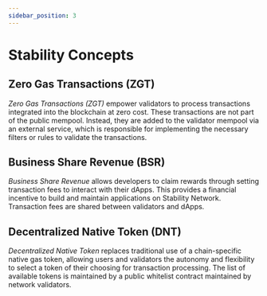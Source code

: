 ```yaml
---
sidebar_position: 3
---
```


# Stability Concepts

## Zero Gas Transactions (ZGT)

_Zero Gas Transactions (ZGT)_ empower validators to process transactions integrated into the blockchain at zero cost. These transactions are not part of the public mempool. Instead, they are added to the validator mempool via an external service, which is responsible for implementing the necessary filters or rules to validate the transactions.

## Business Share Revenue (BSR)

_Business Share Revenue_ allows developers to claim rewards through setting transaction fees to interact with their dApps. This provides a financial incentive to build and maintain applications on Stability Network. Transaction fees are shared between validators and dApps. 

## Decentralized Native Token (DNT)

_Decentralized Native Token_ replaces traditional use of a chain-specific native gas token, allowing users and validators the autonomy and flexibility to select a token of their choosing for transaction processing. The list of available tokens is maintained by a public whitelist contract maintained by network validators.
